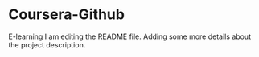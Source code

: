 # Coursera-Github
E-learning
I am editing the README file. Adding some more details about the project description.
